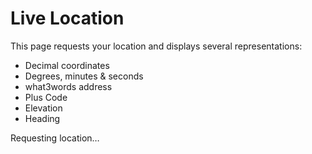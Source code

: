 # Live Location

This page requests your location and displays several representations:

- Decimal coordinates
- Degrees, minutes & seconds
- what3words address
- Plus Code
- Elevation
- Heading

<div id="status">Requesting location…</div>
<pre id="output"></pre>

<script src="https://cdn.jsdelivr.net/npm/open-location-code@1.0.3/openlocationcode.min.js"></script>
<script>
function toDMS(deg) {
  const abs = Math.abs(deg);
  const d = Math.floor(abs);
  const m = Math.floor((abs - d) * 60);
  const s = ((abs - d - m / 60) * 3600).toFixed(2);
  const sign = deg < 0 ? '-' : '';
  return `${sign}${d}°${m}'${s}"`;
}

function updatePosition(pos) {
  const lat = pos.coords.latitude;
  const lng = pos.coords.longitude;
  const alt = pos.coords.altitude;
  const heading = pos.coords.heading;

  let text = '';
  text += `Decimal: ${lat.toFixed(6)}, ${lng.toFixed(6)}\n`;
  text += `DMS: ${toDMS(lat)} ${toDMS(lng)}\n`;
  text += `Plus Code: ${OpenLocationCode.encode(lat, lng)}\n`;
  text += `Elevation: ${alt != null ? alt.toFixed(1) + ' m' : 'unavailable'}\n`;
  text += `Heading: ${heading != null ? heading.toFixed(0) + '°' : 'unavailable'}\n`;
  document.getElementById('output').innerText = text;

  fetch(`https://api.what3words.com/v3/convert-to-3wa?coordinates=${lat},${lng}&key=YOUR_API_KEY`)
    .then(r => r.json())
    .then(data => {
      document.getElementById('output').innerText += `what3words: ${data.words}\n`;
    })
    .catch(() => {
      document.getElementById('output').innerText += 'what3words: unavailable\n';
    });
}

navigator.geolocation.watchPosition(updatePosition, (err) => {
  document.getElementById('status').innerText = 'Error: ' + err.message;
}, { enableHighAccuracy: true });
</script>

